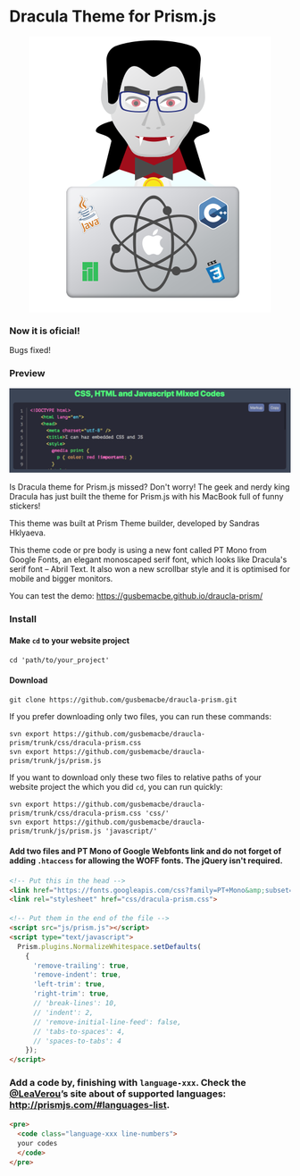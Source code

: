 # Dracula Theme for Prism.js

<p align="center">
<img alt="Vampiro Geek" src="images/vampiro-geek.svg" style="display: block; height: auto; margin: 0 auto; max-width: 100%; text-align: center;">
</p>

### Now it is oficial!

Bugs fixed!

### Preview

![Preview](images/previsao.png)

Is Dracula theme for Prism.js missed? Don't worry! The geek and nerdy king Dracula has just built the theme for Prism.js with his MacBook full of funny stickers!

This theme was built at Prism Theme builder, developed by Sandras Hklyaeva. 

This theme code or pre body is using a new font called PT Mono from Google Fonts, an elegant monoscaped serif font, which looks like Dracula's serif font – Abril Text. It also won a new scrollbar style and it is optimised for mobile and bigger monitors.

You can test the demo:
https://gusbemacbe.github.io/draucla-prism/ 

### Install

#### Make `cd` to your website project

```shell
cd 'path/to/your_project'
```

#### Download

```shell
git clone https://github.com/gusbemacbe/draucla-prism.git
```

If you prefer downloading only two files, you can run these commands:

```shell
svn export https://github.com/gusbemacbe/draucla-prism/trunk/css/dracula-prism.css
svn export https://github.com/gusbemacbe/draucla-prism/trunk/js/prism.js
```

If you want to download only these two files to relative paths of your website project the which you did `cd`, you can run quickly:

```shell
svn export https://github.com/gusbemacbe/draucla-prism/trunk/css/dracula-prism.css 'css/'
svn export https://github.com/gusbemacbe/draucla-prism/trunk/js/prism.js 'javascript/'
```

#### Add two files and PT Mono of Google Webfonts link and do not forget of adding `.htaccess` for allowing the WOFF fonts. The jQuery isn't required.

```html
<!-- Put this in the head -->
<link href="https://fonts.googleapis.com/css?family=PT+Mono&amp;subset=cyrillic,cyrillic-ext,latin-ext" rel="stylesheet"> 
<link rel="stylesheet" href="css/dracula-prism.css">

<!-- Put them in the end of the file -->
<script src="js/prism.js"></script>
<script type="text/javascript">
  Prism.plugins.NormalizeWhitespace.setDefaults(
    {
      'remove-trailing': true,
      'remove-indent': true,
      'left-trim': true,
      'right-trim': true,
      // 'break-lines': 10,
      // 'indent': 2,
      // 'remove-initial-line-feed': false,
      // 'tabs-to-spaces': 4,
      // 'spaces-to-tabs': 4
    });
</script>
```

### Add a code by, finishing with `language-xxx`. Check the [@LeaVerou](https://github.com/LeaVerou)’s site about of supported languages: http://prismjs.com/#languages-list.

```html
<pre>
  <code class="language-xxx line-numbers">
  your codes
  </code>
</pre>
```
